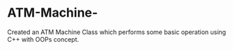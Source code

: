 # ATM-Machine-
Created an ATM Machine Class which  performs some basic operation using C++ with OOPs concept. 
